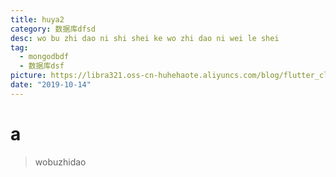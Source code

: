 ```yaml
---
title: huya2
category: 数据库dfsd
desc: wo bu zhi dao ni shi shei ke wo zhi dao ni wei le shei
tag:
  - mongodbdf
  - 数据库dsf
picture: https://libra321.oss-cn-huhehaote.aliyuncs.com/blog/flutter_clean_4.png
date: "2019-10-14"
---
```


# a

> wobuzhidao
